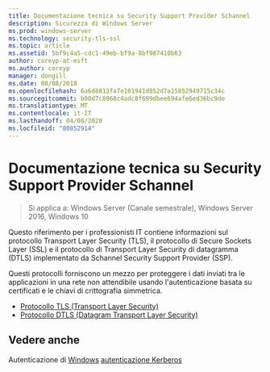 ```yaml
---
title: Documentazione tecnica su Security Support Provider Schannel
description: Sicurezza di Windows Server
ms.prod: windows-server
ms.technology: security-tls-ssl
ms.topic: article
ms.assetid: 5bf9c4a5-cdc1-49eb-bf9a-8bf987410b63
author: coreyp-at-msft
ms.author: coreyp
manager: dongill
ms.date: 08/08/2018
ms.openlocfilehash: 6a6d8813fa7e101941d852d7a15852949715c34c
ms.sourcegitcommit: b00d7c8968c4adc8f699dbee694afe6ed36bc9de
ms.translationtype: MT
ms.contentlocale: it-IT
ms.lasthandoff: 04/08/2020
ms.locfileid: "80852914"
---
```

# <a name="schannel-security-support-provider-technical-reference"></a>Documentazione tecnica su Security Support Provider Schannel

>Si applica a: Windows Server (Canale semestrale), Windows Server 2016, Windows 10

Questo riferimento per i professionisti IT contiene informazioni sul protocollo Transport Layer Security (TLS), il protocollo di Secure Sockets Layer (SSL) e il protocollo di Transport Layer Security di datagramma (DTLS) implementato da Schannel Security Support Provider (SSP).

Questi protocolli forniscono un mezzo per proteggere i dati inviati tra le applicazioni in una rete non attendibile usando l'autenticazione basata su certificati e le chiavi di crittografia simmetrica.

- [Protocollo TLS (Transport Layer Security)](transport-layer-security-protocol.md)
- [Protocollo DTLS (Datagram Transport Layer Security)](datagram-transport-layer-security-protocol.md)

## <a name="see-also"></a>Vedere anche
Autenticazione di [Windows](../windows-authentication/windows-authentication-overview.md)
[autenticazione Kerberos](../kerberos/kerberos-authentication-overview.md)


